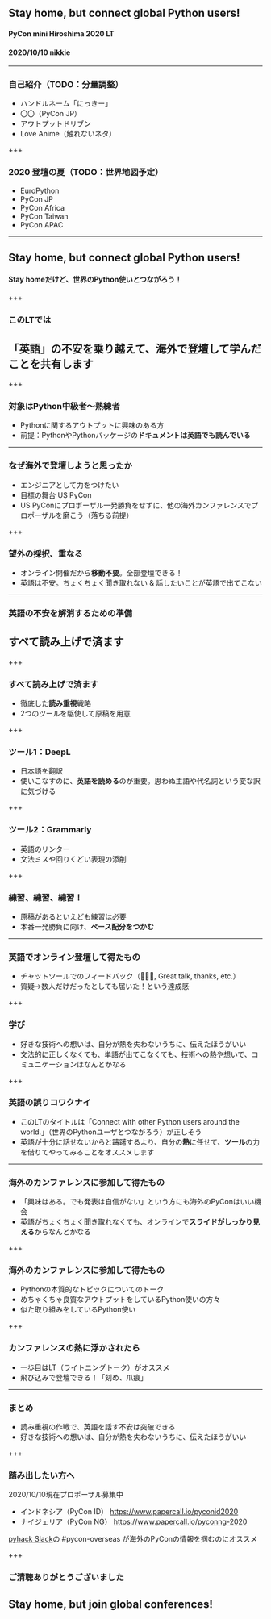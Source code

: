 ## Stay home, but connect global Python users!
#### PyCon mini Hiroshima 2020 LT
#### 2020/10/10 nikkie

---

### 自己紹介（TODO：分量調整）

- ハンドルネーム「にっきー」
- 〇〇（PyCon JP）
- アウトプットドリブン
- Love Anime（触れないネタ）

+++

### 2020 登壇の夏（TODO：世界地図予定）

- EuroPython
- PyCon JP
- PyCon Africa
- PyCon Taiwan
- PyCon APAC

---

## Stay home, but connect global Python users!

#### Stay homeだけど、世界のPython使いとつながろう！

+++

### このLTでは

## 「英語」の不安を乗り越えて、海外で登壇して学んだことを共有します

+++

### 対象はPython中級者〜熟練者

- Pythonに関するアウトプットに興味のある方
- 前提：PythonやPythonパッケージの**ドキュメントは英語でも読んでいる**

---

### なぜ海外で登壇しようと思ったか

- エンジニアとして力をつけたい
- 目標の舞台 US PyCon
- US PyConにプロポーザル一発勝負をせずに、他の海外カンファレンスでプロポーザルを磨こう（落ちる前提）

+++

### 望外の採択、重なる

- オンライン開催だから**移動不要**。全部登壇できる！
- 英語は不安。ちょくちょく聞き取れない & 話したいことが英語で出てこない

---

### 英語の不安を解消するための準備

## すべて読み上げで済ます

+++

### すべて読み上げで済ます

- 徹底した**読み重視**戦略
- 2つのツールを駆使して原稿を用意

+++

### ツール1：DeepL

- 日本語を翻訳
- 使いこなすのに、**英語を読める**のが重要。思わぬ主語や代名詞という変な訳に気づける

+++

### ツール2：Grammarly

- 英語のリンター
- 文法ミスや回りくどい表現の添削

+++

### 練習、練習、練習！

- 原稿があるといえども練習は必要
- 本番一発勝負に向け、**ペース配分をつかむ**

---

### 英語でオンライン登壇して得たもの

- チャットツールでのフィードバック（👏👏👏, Great talk, thanks, etc.）
- 質疑→数人だけだったとしても届いた！という達成感

+++

### 学び

- 好きな技術への想いは、自分が熱を失わないうちに、伝えたほうがいい
- 文法的に正しくなくても、単語が出てこなくても、技術への熱や想いで、コミュニケーションはなんとかなる

+++

### 英語の誤りコワクナイ

- このLTのタイトルは「Connect with other Python users around the world.」（世界のPythonユーザとつながろう）が正しそう
- 英語が十分に話せないからと躊躇するより、自分の**熱**に任せて、**ツール**の力を借りてやってみることをオススメします

---

### 海外のカンファレンスに参加して得たもの

- 「興味はある。でも発表は自信がない」という方にも海外のPyConはいい機会
- 英語がちょくちょく聞き取れなくても、オンラインで**スライドがしっかり見える**からなんとかなる

+++

### 海外のカンファレンスに参加して得たもの

- Pythonの本質的なトピックについてのトーク
- めちゃくちゃ良質なアウトプットをしているPython使いの方々
- 似た取り組みをしているPython使い

+++

### カンファレンスの熱に浮かされたら

- 一歩目はLT（ライトニングトーク）がオススメ
- 飛び込みで登壇できる！「刻め、爪痕」

---

### まとめ

- 読み重視の作戦で、英語を話す不安は突破できる
- 好きな技術への想いは、自分が熱を失わないうちに、伝えたほうがいい

+++

### 踏み出したい方へ

2020/10/10現在プロポーザル募集中

- インドネシア（PyCon ID） https://www.papercall.io/pyconid2020
- ナイジェリア（PyCon NG） https://www.papercall.io/pyconng-2020

[pyhack Slack](https://pyhack.connpass.com/)の #pycon-overseas が海外のPyConの情報を掴むのにオススメ

+++

### ご清聴ありがとうございました

## Stay home, but join global conferences!
